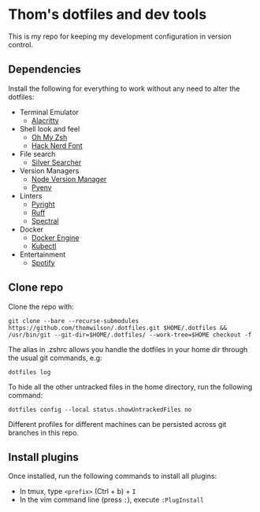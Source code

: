 # Thom's dotfiles and dev tools

This is my repo for keeping my development configuration in version control.

## Dependencies

Install the following for everything to work without any need to alter the dotfiles:

- Terminal Emulator
    - [Alacritty](https://github.com/alacritty/alacritty/blob/master/INSTALL.md)
- Shell look and feel
    - [Oh My Zsh](https://github.com/ohmyzsh/ohmyzsh)
    - [Hack Nerd Font](https://github.com/ryanoasis/nerd-fonts/tree/master/patched-fonts/Hack)
- File search
    - [Silver Searcher](https://github.com/ggreer/the_silver_searcher)
- Version Managers
    - [Node Version Manager](https://github.com/nvm-sh/nvm)
    - [Pyenv](https://github.com/pyenv/pyenv)
- Linters
    - [Pyright](https://github.com/microsoft/pyright)
    - [Ruff](https://docs.astral.sh/ruff/installation/)
    - [Spectral](https://github.com/stoplightio/spectral)
- Docker
    - [Docker Engine](https://docs.docker.com/engine/install/debian/#install-using-the-repository)
    - [Kubectl](https://github.com/kubernetes/kubectl)
- Entertainment
    - [Spotify](https://www.spotify.com/de-en/download/linux)

## Clone repo

Clone the repo with:

`git clone --bare --recurse-submodules https://github.com/thomwilson/.dotfiles.git $HOME/.dotfiles && /usr/bin/git --git-dir=$HOME/.dotfiles/ --work-tree=$HOME checkout -f`

The alias in .zshrc allows you handle the dotfiles in your home dir through the usual git commands, e.g:

`dotfiles log`

To hide all the other untracked files in the home directory, run the following command:

`dotfiles config --local status.showUntrackedFiles no`

Different profiles for different machines can be persisted across git branches in this repo.

## Install plugins

Once installed, run the following commands to install all plugins:

- In tmux, type `<prefix>` (Ctrl + b) + `I`
- In the vim command line (press `:`), execute `:PlugInstall`
